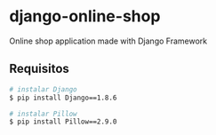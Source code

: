 # django-online-shop
Online shop application made with Django Framework

## Requisitos
```sh
# instalar Django 
$ pip install Django==1.8.6

# instalar Pillow
$ pip install Pillow==2.9.0
```
